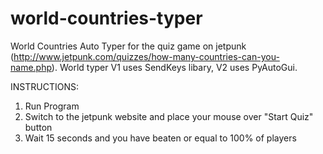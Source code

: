 # world-countries-typer

World Countries Auto Typer for the quiz game on jetpunk (http://www.jetpunk.com/quizzes/how-many-countries-can-you-name.php). World typer V1 uses SendKeys libary, V2 uses PyAutoGui.

INSTRUCTIONS:
1. Run Program
2. Switch to the jetpunk website and place your mouse over "Start Quiz" button
3. Wait 15 seconds and you have beaten or equal to 100% of players
